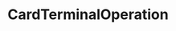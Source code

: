# CardTerminalOperation   

<script src="https://unpkg.com/@stoplight/elements/web-components.min.js"></script>
<link rel="stylesheet" href="https://unpkg.com/@stoplight/elements/styles.min.css">

<elements-api
  apiDescriptionUrl="CardTerminalOperation.yaml"
  layout="sidebar"
  router="hash"
  hideTryIt="false"
  hideSchemas="false"
  hideInternal="false"
/>